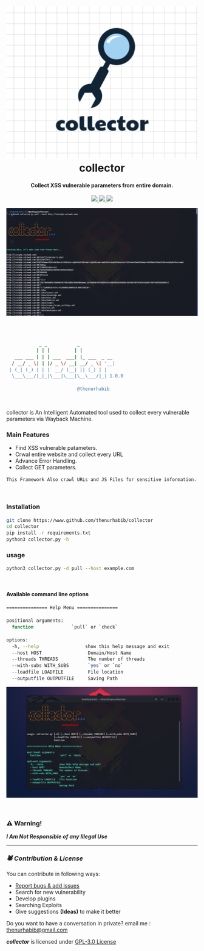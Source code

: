 <h1 align="center">
  <br>
  <a href="https://github.com/thenurhabib/collector"><img src="./img/logo.png" alt="collector"></a>
  <br>
  collector
  <br>
</h1>

<h4 align="center">Collect XSS vulnerable parameters from entire domain.</h4>

<p align="center">
  <a href="https://github.com/thenurhabib/collector/releases">
    <img src="https://img.shields.io/github/release/thenurhabib/collector.svg">
  </a>
 
  <a href="https://github.com/thenurhabib/collector/issues?q=is%3Aissue+is%3Aclosed">
      <img src="https://img.shields.io/github/issues-closed-raw/thenurhabib/collector.svg">
  </a>
  
  <a href="https://github.com/thenurhabib/collector/blob/main/LICENSE">
      <img src="https://img.shields.io/github/license/thenurhabib/collector">
  </a>
  

</p>

![pics](./img/ss1.png)

<br>

```bash

            _ _           _             
           | | |         | |            
   ___ ___ | | | ___  ___| |_ ___  _ __ 
  / __/ _ \| | |/ _ \/ __| __/ _ \| '__|
 | (_| (_) | | |  __/ (__| || (_) | |   
  \___\___/|_|_|\___|\___|\__\___/|_| 1.0.0

                          @thenurhabib 

```

<br>


collector is An Intelligent Automated tool used to collect every vulnerable parameters via Wayback Machine.


### Main Features
- Find XSS vulnerable patameters.
- Crwal entire website and collect every URL
- Advance Error Handling.
- Collect GET parameters.


`This Framework Also crawl URLs and JS Files for sensitive information.`

<br>

### Installation

```bash
git clone https://www.github.com/thenurhabib/collector
cd collector
pip install -r requirements.txt
python3 collector.py -h
```
### usage
```bash
python3 collector.py -d pull --host example.com
```


<br>


#### Available command line options

```bash
=============== Help Menu ===============

positional arguments:
  function              `pull` or `check`

options:
  -h, --help                 show this help message and exit
  --host HOST                 Domain/Host Name
  --threads THREADS           The number of threads
  --with-subs WITH_SUBS       `yes` or `no`
  --loadfile LOADFILE         File location
  --outputfile OUTPUTFILE     Saving Path
```




![pics](./img/ss2.png)


<br>

### :warning: Warning!

***I Am Not Responsible of any Illegal Use***

-------------------------------------

### _🕷️ Contribution & License_

You can contribute in following ways:

- [Report bugs & add issues](https://github.com/thenurhabib/collector/issues/new)
- Search for new vulnerability
- Develop plugins
- Searching Exploits
- Give suggestions **(Ideas)** to make it better

Do you want to have a conversation in private? email me : thenurhabib@gmail.com

***collector*** is licensed under [GPL-3.0 License](https://github.com/thenurhabib/collector/blob/master/LICENSE)
